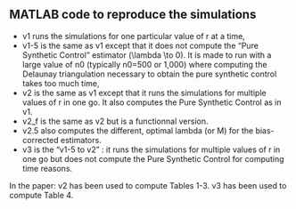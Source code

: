## MATLAB code to reproduce the simulations

- v1 runs the simulations for one particular value of r at a time,
- v1-5 is the same as v1 except that it does not compute the “Pure Synthetic Control” estimator (\lambda \to 0). It is made to run with a large value of n0 (typically n0=500 or 1,000) where computing the Delaunay triangulation necessary to obtain the pure synthetic control takes too much time,
- v2 is the same as v1 except that it runs the simulations for multiple values of r in one go. It also computes the Pure Synthetic Control as in v1.
- v2_f is the same as v2 but is a functionnal version.
- v2.5 also computes the different, optimal lambda (or M) for the bias-corrected estimators.
- v3 is the “v1-5 to v2” : it runs the simulations for multiple values of r in one go but does not compute the Pure Synthetic Control for computing time reasons.

In the paper: v2 has been used to compute Tables 1-3. v3 has been used to compute Table 4.
